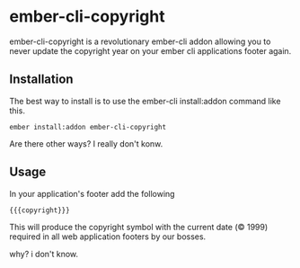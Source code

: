 # ember-cli-copyright

ember-cli-copyright is a revolutionary ember-cli addon allowing you to never update the copyright year on your ember cli applications footer again.

## Installation

The best way to install is to use the ember-cli install:addon command like this. 
```
ember install:addon ember-cli-copyright
```
Are there other ways? I really don't konw. 

## Usage

In your application's footer add the following

```
{{{copyright}}}
```

This will produce the copyright symbol with the current date (&copy; 1999) required in all web application footers by our bosses. 

why? i don't know.
